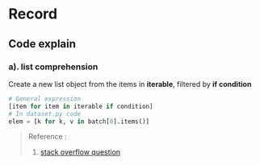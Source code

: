 # **Record**

## **Code explain**

### **a). list comprehension**

Create a new list object from the items in **iterable**, filtered by **if condition**

```python
# General expression
[item for item in iterable if condition]
# In dataset.py code
elem = [k for k, v in batch[0].items()]
```

> Reference :
>
> 1. [stack overflow question](https://stackoverflow.com/questions/26536042/what-is-an-expression-such-as-dk-for-k-in-d-called)